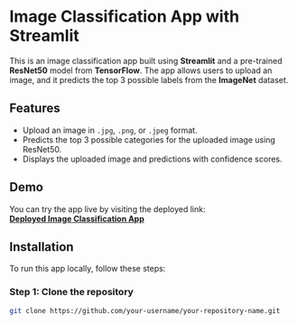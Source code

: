 # Image Classification App with Streamlit

This is an image classification app built using **Streamlit** and a pre-trained **ResNet50** model from **TensorFlow**. The app allows users to upload an image, and it predicts the top 3 possible labels from the **ImageNet** dataset.

## Features
- Upload an image in `.jpg`, `.png`, or `.jpeg` format.
- Predicts the top 3 possible categories for the uploaded image using ResNet50.
- Displays the uploaded image and predictions with confidence scores.

## Demo

You can try the app live by visiting the deployed link:  
[**Deployed Image Classification App**](https://image-classification-app1.streamlit.app/)

## Installation

To run this app locally, follow these steps:

### Step 1: Clone the repository
```bash
git clone https://github.com/your-username/your-repository-name.git
